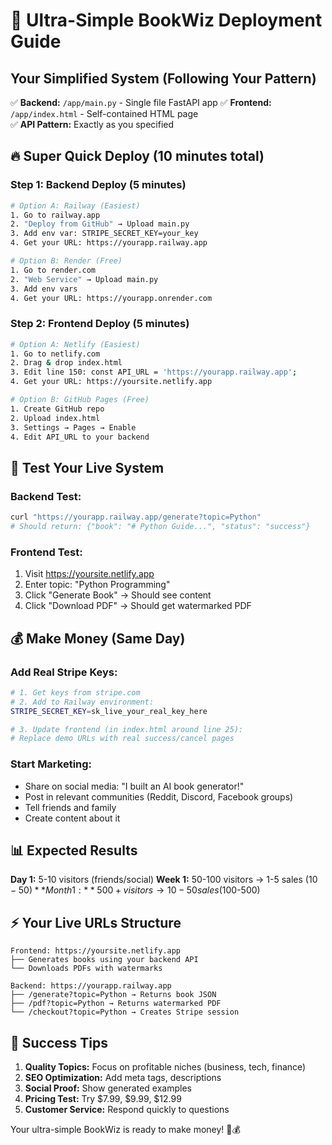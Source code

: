 # 🚀 Ultra-Simple BookWiz Deployment Guide

## Your Simplified System (Following Your Pattern)

✅ **Backend:** `/app/main.py` - Single file FastAPI app
✅ **Frontend:** `/app/index.html` - Self-contained HTML page  
✅ **API Pattern:** Exactly as you specified

## 🔥 Super Quick Deploy (10 minutes total)

### Step 1: Backend Deploy (5 minutes)
```bash
# Option A: Railway (Easiest)
1. Go to railway.app
2. "Deploy from GitHub" → Upload main.py 
3. Add env var: STRIPE_SECRET_KEY=your_key
4. Get your URL: https://yourapp.railway.app

# Option B: Render (Free)
1. Go to render.com  
2. "Web Service" → Upload main.py
3. Add env vars
4. Get your URL: https://yourapp.onrender.com
```

### Step 2: Frontend Deploy (5 minutes)  
```bash
# Option A: Netlify (Easiest)
1. Go to netlify.com
2. Drag & drop index.html
3. Edit line 150: const API_URL = 'https://yourapp.railway.app';
4. Get your URL: https://yoursite.netlify.app

# Option B: GitHub Pages (Free)
1. Create GitHub repo
2. Upload index.html  
3. Settings → Pages → Enable
4. Edit API_URL to your backend
```

## 🧪 Test Your Live System

### Backend Test:
```bash
curl "https://yourapp.railway.app/generate?topic=Python"
# Should return: {"book": "# Python Guide...", "status": "success"}
```

### Frontend Test:
1. Visit https://yoursite.netlify.app
2. Enter topic: "Python Programming"  
3. Click "Generate Book" → Should see content
4. Click "Download PDF" → Should get watermarked PDF

## 💰 Make Money (Same Day)

### Add Real Stripe Keys:
```bash
# 1. Get keys from stripe.com
# 2. Add to Railway environment:
STRIPE_SECRET_KEY=sk_live_your_real_key_here

# 3. Update frontend (in index.html around line 25):
# Replace demo URLs with real success/cancel pages
```

### Start Marketing:
- Share on social media: "I built an AI book generator!"
- Post in relevant communities (Reddit, Discord, Facebook groups)
- Tell friends and family
- Create content about it

## 📊 Expected Results

**Day 1:** 5-10 visitors (friends/social)
**Week 1:** 50-100 visitors → 1-5 sales ($10-50)
**Month 1:** 500+ visitors → 10-50 sales ($100-500)

## ⚡ Your Live URLs Structure

```
Frontend: https://yoursite.netlify.app
├── Generates books using your backend API
└── Downloads PDFs with watermarks

Backend: https://yourapp.railway.app  
├── /generate?topic=Python → Returns book JSON
├── /pdf?topic=Python → Returns watermarked PDF
└── /checkout?topic=Python → Creates Stripe session
```

## 🎯 Success Tips

1. **Quality Topics:** Focus on profitable niches (business, tech, finance)
2. **SEO Optimization:** Add meta tags, descriptions
3. **Social Proof:** Show generated examples  
4. **Pricing Test:** Try $7.99, $9.99, $12.99
5. **Customer Service:** Respond quickly to questions

Your ultra-simple BookWiz is ready to make money! 🚀💰